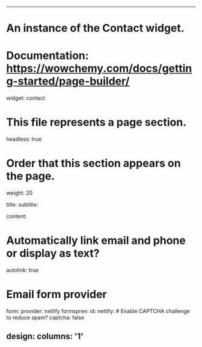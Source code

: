 ______________________________________________________________________

# An instance of the Contact widget.

# Documentation: https://wowchemy.com/docs/getting-started/page-builder/

widget: contact

# This file represents a page section.

headless: true

# Order that this section appears on the page.

weight: 20

title:
subtitle:

content:

# Automatically link email and phone or display as text?

autolink: true

# Email form provider

form:
provider: netlify
formspree:
id:
netlify:
\# Enable CAPTCHA challenge to reduce spam?
captcha: false

## design: columns: '1'
